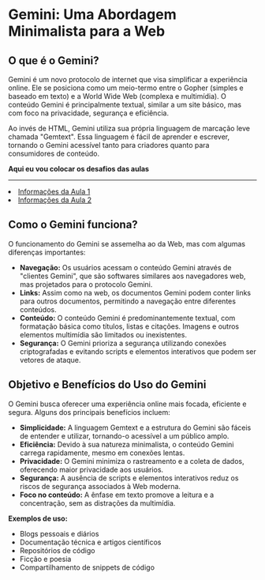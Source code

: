   <h1>Gemini: Uma Abordagem Minimalista para a Web</h1>

  <section>
        <h2>O que é o Gemini?</h2>
        <p>Gemini é um novo protocolo de internet que visa simplificar a experiência online. Ele se posiciona como um meio-termo entre o Gopher (simples e baseado em texto) e a World Wide Web (complexa e multimídia). O conteúdo Gemini é principalmente textual, similar a um site básico, mas com foco na privacidade, segurança e eficiência.</p>
        <p>Ao invés de HTML, Gemini utiliza sua própria linguagem de marcação leve chamada "Gemtext". Essa linguagem é fácil de aprender e escrever, tornando o Gemini acessível tanto para criadores quanto para consumidores de conteúdo.</p>
    </section>

**Aqui eu vou colocar os desafios das aulas**
<hr>
  <li><a href="https://github.com/BeatrizVencio/Imersao-Alura-2/tree/main/Aula_2">Informações da Aula 1</a></li>
  <li><a href=> Informações da Aula 2</a></li>

  <section>
        <h2>Como o Gemini funciona?</h2>
        <p>O funcionamento do Gemini se assemelha ao da Web, mas com algumas diferenças importantes:</p>
        <ul>
            <li><b>Navegação:</b> Os usuários acessam o conteúdo Gemini através de "clientes Gemini", que são softwares similares aos navegadores web, mas projetados para o protocolo Gemini.</li>
            <li><b>Links:</b> Assim como na web, os documentos Gemini podem conter links para outros documentos, permitindo a navegação entre diferentes conteúdos.</li>
            <li><b>Conteúdo:</b> O conteúdo Gemini é predominantemente textual, com formatação básica como títulos, listas e citações. Imagens e outros elementos multimídia são limitados ou inexistentes.</li>
            <li><b>Segurança:</b> O Gemini prioriza a segurança utilizando conexões criptografadas e evitando scripts e elementos interativos que podem ser vetores de ataque.</li>
        </ul>
    </section>

  <section>
        <h2>Objetivo e Benefícios do Uso do Gemini</h2>
        <p>O Gemini busca oferecer uma experiência online mais focada, eficiente e segura. Alguns dos principais benefícios incluem:</p>
        <ul>
            <li><b>Simplicidade:</b> A linguagem Gemtext e a estrutura do Gemini são fáceis de entender e utilizar, tornando-o acessível a um público amplo.</li>
            <li><b>Eficiência:</b> Devido à sua natureza minimalista, o conteúdo Gemini carrega rapidamente, mesmo em conexões lentas.</li>
            <li><b>Privacidade:</b> O Gemini minimiza o rastreamento e a coleta de dados, oferecendo maior privacidade aos usuários.</li>
            <li><b>Segurança:</b> A ausência de scripts e elementos interativos reduz os riscos de segurança associados à Web moderna.</li>
            <li><b>Foco no conteúdo:</b> A ênfase em texto promove a leitura e a concentração, sem as distrações da multimídia.</li>
        </ul>
        <p><b>Exemplos de uso:</b></p>
        <ul>
            <li>Blogs pessoais e diários</li>
            <li>Documentação técnica e artigos científicos</li>
            <li>Repositórios de código</li>
            <li>Ficção e poesia</li>
            <li>Compartilhamento de snippets de código</li>
        </ul>
    </section>

</body>
</html>
